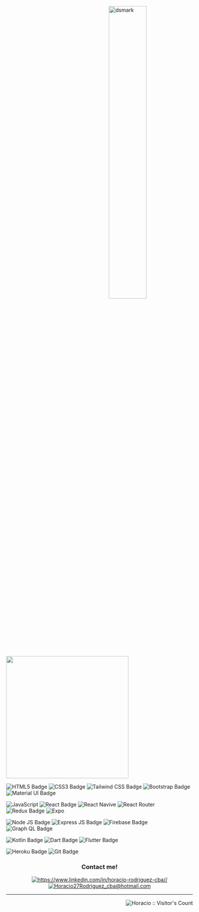 <img alt="dsmark" align="right" height="45%" width="45%" src="https://c.tenor.com/NzrqQHFBVz8AAAAj/kitty-transparent.gif">

<div display='flex'>
    <img  width="330" src="https://github-readme-stats.vercel.app/api/top-langs/?username=AngelRRand&layout=compact&show_icons=true&title_color=ffffff&icon_color=34abeb&text_color=ffffff&bg_color=120c01"/>
</div>


![HTML5 Badge](https://img.shields.io/badge/HTML5-120c01?style=for-the-badge&logo=html5&logoColor=white)
![CSS3 Badge](https://img.shields.io/badge/CSS3-120c01?style=for-the-badge&logo=css3&logoColor=white)
![Tailwind CSS Badge](https://img.shields.io/badge/Tailwind_CSS-120c01?style=for-the-badge&logo=tailwind-css&logoColor=white)
![Bootstrap Badge](https://img.shields.io/badge/Bootstrap-120c01?style=for-the-badge&logo=bootstrap&logoColor=white)
![Material UI Badge](https://img.shields.io/badge/Material%20UI-120c01?style=for-the-badge&logo=mui&logoColor=white)

![JavaScript](https://img.shields.io/badge/JavaScript-120c01?style=for-the-badge&logo=javascript&logoColor=white)
![React Badge](https://img.shields.io/badge/React-120c01?style=for-the-badge&logo=react&logoColor=white)
![React Navive](https://img.shields.io/badge/React_Native-120c01?style=for-the-badge&logo=react&logoColor=white)
![React Router](https://img.shields.io/badge/React_Router-120c01?style=for-the-badge&logo=react-router&logoColor=white)
![Redux Badge](https://img.shields.io/badge/Redux-120c01?style=for-the-badge&logo=redux&logoColor=white)
![Expo](https://img.shields.io/badge/Expo-120c01?style=for-the-badge&logo=expo&logoColor=white)

![Node JS Badge](https://img.shields.io/badge/Node.js-120c01?style=for-the-badge&logo=node.js&logoColor=white)
![Express JS Badge](https://img.shields.io/badge/Express.js-120c01?style=for-the-badge&logo=express&logoColor=white)
![Firebase Badge](https://img.shields.io/badge/Firebase-120c01?style=for-the-badge&logo=firebase&logoColor=white)
![Graph QL Badge](https://img.shields.io/badge/GraphQl-120c01?style=for-the-badge&logo=graphql&logoColor=white)

![Kotlin Badge](https://img.shields.io/badge/Kotlin-120c01?style=for-the-badge&logo=kotlin&logoColor=white)
![Dart Badge](https://img.shields.io/badge/dart-120c01?style=for-the-badge&logo=dart&logoColor=white)
![Flutter Badge](https://img.shields.io/badge/flutter-120c01?style=for-the-badge&logo=flutter&logoColor=white)


![Heroku Badge](https://img.shields.io/badge/Heroku-120c01?style=for-the-badge&logo=heroku&logoColor=white)
![Git Badge](https://img.shields.io/badge/GIT-120c01?style=for-the-badge&logo=git&logoColor=white)


<h3 align="center">Contact me!</h3>
<div align="center">
    <a href="https://www.linkedin.com/in/horacio-rodriguez-cba/" target="_blank" target="blank"><img src="https://img.shields.io/badge/LinkedIn-120c01?style=for-the-badge&logo=linkedin&logoColor=white" alt="https://www.linkedin.com/in/horacio-rodriguez-cba//" /></a>
<a href="horacio27rodriguez_cba@hotmail.com" target="_blank" target="blank"><img src="https://img.shields.io/badge/Gmail-120c01?style=for-the-badge&logo=gmail&logoColor=white" alt="Horacio27Rodriguez_cba@hotmail.com"/></a>
</div>

<hr>

<img align="right" src="https://profile-counter.glitch.me/{AngelRRand}/count.svg" alt="Horacio :: Visitor's Count" />
